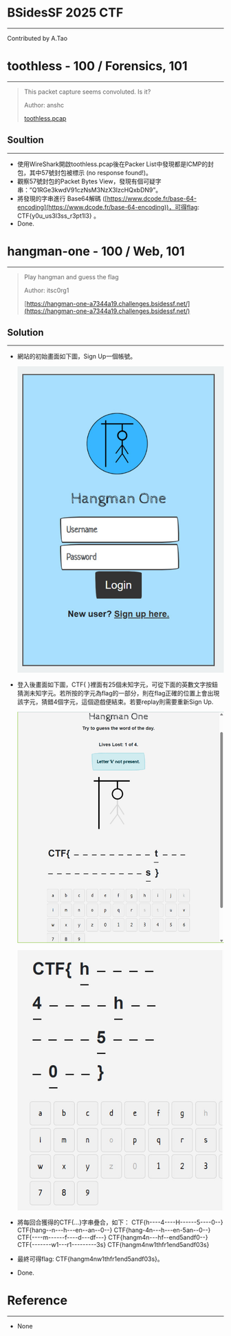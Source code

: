 # BSidesSF 2025 CTF

---

Contributed by A.Tao

# toothless - 100 / Forensics, 101

---

> This packet capture seems convoluted. Is it?
> 
> 
> Author: anshc  
> 
> [toothless.pcap](toothless.pcap)
> 

## Soultion

---

- 使用WireShark開啟toothless.pcap後在Packer List中發現都是ICMP的封包，其中57號封包被標示 (no response found!)。
- 觀察57號封包的Packet Bytes View，發現有個可疑字串：”Q1RGe3kwdV91czNsM3NzX3IzcHQxbDN9”。
- 將發現的字串進行 Base64解碼 ([https://www.dcode.fr/base-64-encoding](https://www.dcode.fr/base-64-encoding))，可得flag: CTF{y0u_us3l3ss_r3pt1l3} 。
- Done.

# **hangman-one - 100 / Web, 101**

---

> Play hangman and guess the flag
> 
> 
> Author: itsc0rg1  
> 
> [https://hangman-one-a7344a19.challenges.bsidessf.net/](https://hangman-one-a7344a19.challenges.bsidessf.net/)
> 

## Solution

---

- 網站的初始畫面如下圖，Sign Up一個帳號。
    
    ![2025-04-28_220627.jpg](2025-04-28_220627.jpg)
    
- 登入後畫面如下圖，CTF{ }裡面有25個未知字元，可從下面的英數文字按鈕猜測未知字元。若所按的字元為flag的一部分，則在flag正確的位置上會出現該字元，猜錯4個字元，這個遊戲便結束。若要replay則需要重新Sign Up.
    
    ![2025-04-26_151945.jpg](2025-04-26_151945.jpg)
    
    ![2025-04-26_144704.jpg](2025-04-26_144704.jpg)
    
- 將每回合獲得的CTF{…}字串疊合，如下：
CTF{h----4----H------5----0--}
CTF{hang--n---h---en--an--0--}
CTF{hang-4n---h---en-5an--0--}
CTF{----m------f----d---df---}
CTF{hangm4n---hf--end5andf0--}
CTF{-------w1---r1---------3s}
CTF{hangm4nw1thfr1end5andf03s}
- 最終可得flag: CTF{hangm4nw1thfr1end5andf03s}。
- Done.

# Reference

---

- None